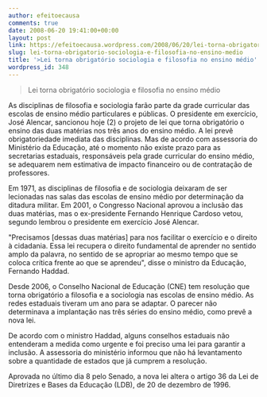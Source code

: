 ```yaml
---
author: efeitoecausa
comments: true
date: 2008-06-20 19:41:00+00:00
layout: post
link: https://efeitoecausa.wordpress.com/2008/06/20/lei-torna-obrigatorio-sociologia-e-filosofia-no-ensino-medio/
slug: lei-torna-obrigatorio-sociologia-e-filosofia-no-ensino-medio
title: '>Lei torna obrigatório sociologia e filosofia no ensino médio'
wordpress_id: 348
---
```


>Lei torna obrigatório sociologia e filosofia no ensino médio  
  
As disciplinas de filosofia e sociologia farão parte da grade curricular das escolas de ensino médio particulares e públicas. O presidente em exercício, José Alencar, sancionou hoje (2) o projeto de lei que torna obrigatório o ensino das duas matérias nos três anos do ensino médio. A lei prevê obrigatoriedade imediata das disciplinas. Mas de acordo com assessoria do Ministério da Educação, até o momento não existe prazo para as secretarias estaduais, responsáveis pela grade curricular do ensino médio, se adequarem nem estimativa de impacto financeiro ou de contratação de professores.  
  
  
  
  
Em 1971, as disciplinas de filosofia e de sociologia deixaram de ser lecionadas nas salas das escolas de ensino médio por determinação da ditadura militar. Em 2001, o Congresso Nacional aprovou a inclusão das duas matérias, mas o ex-presidente Fernando Henrique Cardoso vetou, segundo lembrou o presidente em exercício José Alencar.  
  
"Precisamos [dessas duas matérias] para nos facilitar o exercício e o direito à cidadania. Essa lei recupera o direito fundamental de aprender no sentido amplo da palavra, no sentido de se apropriar ao mesmo tempo que se coloca crítica frente ao que se aprendeu", disse o ministro da Educação, Fernando Haddad.  
  
  
Desde 2006, o Conselho Nacional de Educação (CNE) tem resolução que torna obrigatório a filosofia e a sociologia nas escolas de ensino médio. As redes estaduais tiveram um ano para se adaptar. O parecer não determinava a implantação nas três séries do ensino médio, como prevê a nova lei.  
  
  
De acordo com o ministro Haddad, alguns conselhos estaduais não entenderam a medida como urgente e foi preciso uma lei para garantir a inclusão. A assessoria do ministério informou que não há levantamento sobre a quantidade de estados que já cumprem a resolução.  
  
  
Aprovada no último dia 8 pelo Senado, a nova lei altera o artigo 36 da Lei de Diretrizes e Bases da Educação (LDB), de 20 de dezembro de 1996.
